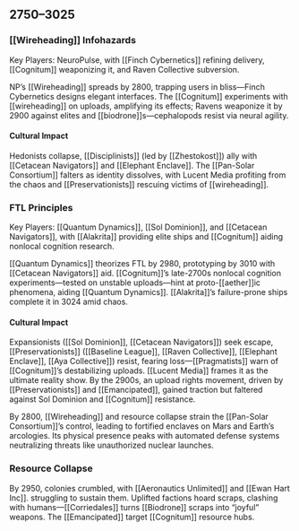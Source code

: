 ## 2750–3025
### [[Wireheading]] Infohazards

Key Players: NeuroPulse, with [[Finch Cybernetics]] refining delivery, [[Cognitum]] weaponizing it, and Raven Collective subversion.

NP’s [[Wireheading]] spreads by 2800, trapping users in bliss—Finch Cybernetics designs elegant interfaces. The [[Cognitum]] experiments with [[wireheading]] on uploads, amplifying its effects; Ravens weaponize it by 2900 against elites and [[biodrone]]s—cephalopods resist via neural agility.
#### Cultural Impact

Hedonists collapse, [[Disciplinists]] (led by [[Zhestokost]]) ally with [[Cetacean Navigators]] and [[Elephant Enclave]]. The [[Pan-Solar Consortium]] falters as identity dissolves, with Lucent Media profiting from the chaos and [[Preservationists]] rescuing victims of [[wireheading]].

### FTL Principles

Key Players: [[Quantum Dynamics]], [[Sol Dominion]], and [[Cetacean Navigators]], with [[Alakrita]] providing elite ships and [[Cognitum]] aiding nonlocal cognition research.

[[Quantum Dynamics]] theorizes FTL by 2980, prototyping by 3010 with [[Cetacean Navigators]] aid. [[Cognitum]]’s late-2700s nonlocal cognition experiments—tested on unstable uploads—hint at proto-[[aether]]ic phenomena, aiding [[Quantum Dynamics]]. [[Alakrita]]’s failure-prone ships complete it in 3024 amid chaos.
#### Cultural Impact

Expansionists ([[Sol Dominion]], [[Cetacean Navigators]]) seek escape, [[Preservationists]] ([[Baseline League]], [[Raven Collective]], [[Elephant Enclave]], [[Aya Collective]]) resist, fearing loss—[[Pragmatists]] warn of [[Cognitum]]’s destabilizing uploads. [[Lucent Media]] frames it as the ultimate reality show. By the 2900s, an upload rights movement, driven by [[Preservationists]] and [[Emancipated]], gained traction but faltered against Sol Dominion and [[Cognitum]] resistance.

By 2800, [[Wireheading]] and resource collapse strain the [[Pan-Solar Consortium]]’s control, leading to fortified enclaves on Mars and Earth’s arcologies. Its physical presence peaks with automated defense systems neutralizing threats like unauthorized nuclear launches.
### Resource Collapse

By 2950, colonies crumbled, with [[Aeronautics Unlimited]] and [[Ewan Hart Inc]]. struggling to sustain them. Uplifted factions hoard scraps, clashing with humans—[[Corriedales]] turns [[Biodrone]] scraps into “joyful” weapons. The [[Emancipated]] target [[Cognitum]] resource hubs.